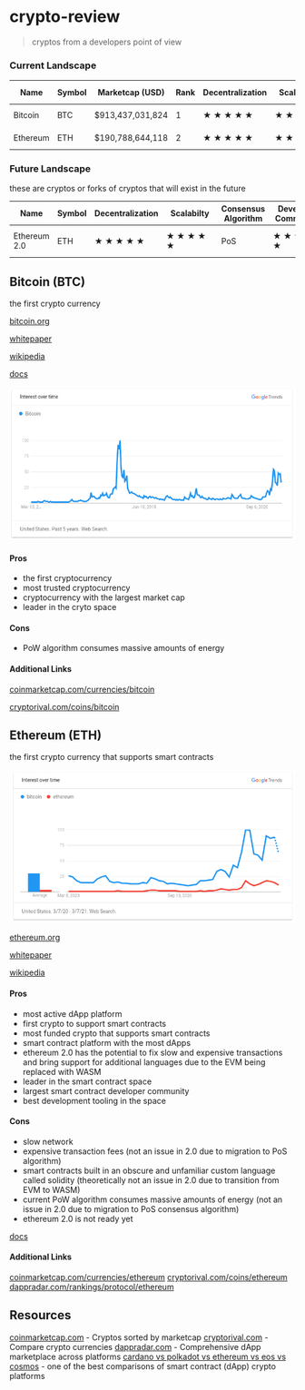# crypto-review

> cryptos from a developers point of view

### Current Landscape

| Name     | Symbol | Marketcap (USD)   | Rank | Decentralization | &nbsp;&nbsp;Scalabilty&nbsp;&nbsp; | Consensus Algorithm | Developer &nbsp;Community&nbsp; | Transaction Fees       | Turing Complete | Smart Assets | Smart Contracts | dApps | Virtual Machine | Contract Language |
| -------- | ------ | ----------------- | ---- | ---------------- | ---------------------------------- | ------------------- | ------------------------------- | ---------------------- | --------------- | ------------ | --------------- | ----- | --------------- | ----------------- |
| Bitcoin  | BTC    | $913,437,031,824  |    1 | ★ ★ ★ ★ ★        | ★ ★ ★ ★                            | PoW                 | ★ ★ ★ ★ ★                       | Yes (Can be Expensive) | No              | No           | No              | N/A   | N/A             | N/A               |
| Ethereum | ETH    | $190,788,644,118  |    2 | ★ ★ ★ ★ ★        | ★ ★                                | PoW                 | ★ ★ ★ ★ ★                       | Yes (Very Expensive)   | Yes             | Yes          | Yes             | 2190  | EVM             | Solidity          |

### Future Landscape

these are cryptos or forks of cryptos that will exist in the future

| Name         | Symbol | Decentralization | &nbsp;&nbsp;Scalabilty&nbsp;&nbsp; | Consensus Algorithm | Developer &nbsp;Community&nbsp; | Transaction Fees | Turing Complete | Smart Assets | Smart Contracts | Virtual Machine | Contract Language          |
| ------------ | ------ | ---------------- | ---------------------------------- | ------------------- | ------------------------------- | ---------------- | --------------- | ------------ | --------------- | --------------- | -------------------------- |
| Ethereum 2.0 | ETH    | ★ ★ ★ ★ ★        | ★ ★ ★ ★ ★                          | PoS                 | ★ ★ ★ ★ ★                       | Yes              | Yes             | Yes          | Yes             | WASM            | Theoretically Any Language |

## Bitcoin (BTC)

the first crypto currency

[bitcoin.org](https://bitcoin.org)

[whitepaper](https://bitcoin.org/bitcoin.pdf)

[wikipedia](https://en.wikipedia.org/wiki/Bitcoin)

[docs](https://developer.bitcoin.org)

![](images/bitcoin.png)

#### Pros

- the first cryptocurrency
- most trusted cryptocurrency
- cryptocurrency with the largest market cap
- leader in the cryto space

#### Cons

- PoW algorithm consumes massive amounts of energy

#### Additional Links

[coinmarketcap.com/currencies/bitcoin](https://coinmarketcap.com/currencies/bitcoin)

[cryptorival.com/coins/bitcoin](https://cryptorival.com/coins/bitcoin)

## Ethereum (ETH)

the first crypto currency that supports smart contracts

![](images/ethereum.png)

[ethereum.org](https://ethereum.org)

[whitepaper](https://ethereum.org/en/whitepaper)

[wikipedia](https://en.wikipedia.org/wiki/Ethereum)

#### Pros

- most active dApp platform
- first crypto to support smart contracts
- most funded crypto that supports smart contracts
- smart contract platform with the most dApps
- ethereum 2.0 has the potential to fix slow and expensive transactions and bring support for additional languages due to the EVM being replaced with WASM
- leader in the smart contract space
- largest smart contract developer community
- best development tooling in the space

#### Cons

- slow network
- expensive transaction fees (not an issue in 2.0 due to migration to PoS algorithm)
- smart contracts built in an obscure and unfamiliar custom language called solidity (theoretically not an issue in 2.0 due to transition from EVM to WASM)
- current PoW algorithm consumes massive amounts of energy (not an issue in 2.0 due to migration to PoS consensus algorithm)
- ethereum 2.0 is not ready yet

[docs](https://ethereum.org/en/developers)

#### Additional Links

[coinmarketcap.com/currencies/ethereum](https://coinmarketcap.com/currencies/ethereum)
[cryptorival.com/coins/ethereum](https://cryptorival.com/coins/ethereum)
[dappradar.com/rankings/protocol/ethereum](https://dappradar.com/rankings/protocol/ethereum)

## Resources

[coinmarketcap.com](https://coinmarketcap.com) - Cryptos sorted by marketcap
[cryptorival.com](https://cryptorival.com) - Compare crypto currencies
[dappradar.com](https://dappradar.com) - Comprehensive dApp marketplace across platforms
[cardano vs polkadot vs ethereum vs eos vs cosmos](https://www.reddit.com/r/eos/comments/lemel2/cardano_vs_polkadot_vs_ethereum_vs_eos_vs_cosmos) - one of the best comparisons of smart contract (dApp) crypto platforms
